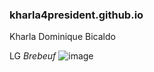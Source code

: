 ### **kharla4president.github.io**
Kharla Dominique Bicaldo

LG *Brebeuf*
![image](https://user-images.githubusercontent.com/122419078/211957624-cf8d5093-a4d9-4175-b7c3-9f4368854165.png)

